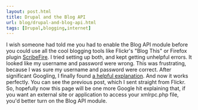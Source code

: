 ```yaml
---
layout: post.html
title: Drupal and the Blog API
url: blog/drupal-and-blog-api.html
tags: [Drupal,blogging,internet]
---
```

I wish someone had told me you had to enable the Blog API module before you could use all the cool blogging tools like Flickr's "Blog This" or Firefox plugin [ScribeFire](https://addons.mozilla.org/en-US/firefox/addon/1730). I tried setting up both, and kept getting unhelpful errors. It looked like my username and password were wrong. This was frustrating, because I was sure my username and password were correct. After significant Googling, I finally found [a helpful explanation](http://drupal.org/node/295). And now it works perfectly. You can see the previous post, which I sent straight from Flickr. So, hopefully now this page will be one more Google hit explaining that, if you want an external site or application to access your xmlrpc.php file, you'd better turn on the Blog API module.
